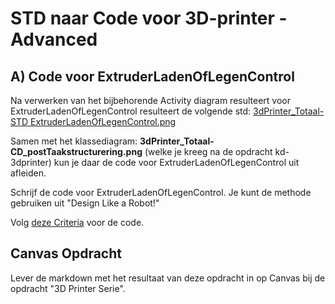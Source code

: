 # STD naar Code voor 3D-printer - Advanced

## A) Code voor ExtruderLadenOfLegenControl
Na verwerken van het bijbehorende Activity diagram resulteert voor ExtruderLadenOfLegenControl resulteert de volgende std:
[3dPrinter_Totaal-STD ExtruderLadenOfLegenControl.png](./3dPrinter_Totaal-STD%20ExtruderLadenOfLegenControl.png)

Samen met het klassediagram: **3dPrinter_Totaal-CD_postTaakstructurering.png** (welke je kreeg na de opdracht kd-3dprinter) kun je daar de code voor ExtruderLadenOfLegenControl uit afleiden.

Schrijf de code voor ExtruderLadenOfLegenControl.
Je kunt de methode gebruiken uit "Design Like a Robot!"

Volg [deze Criteria](../../../../../leerdoelen/portfolio-items/code.md) voor de code.

## Canvas Opdracht
Lever de markdown met het resultaat van deze opdracht in op Canvas bij de opdracht "3D Printer Serie".